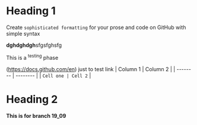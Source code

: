 # Heading 1
Create `sophisticated formatting` for your prose and code on GitHub with simple syntax

**dghdghdgh**sfgsfghsfg

This is a <sup>testing</sup> phase

(https://docs.github.com/en) just to test link
| Column 1 | Column 2 |
| -------- | -------- |
| `Cell one | Cell 2`   |
# Heading 2
**This is for branch 19_09**

